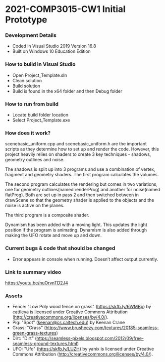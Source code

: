 # 2021-COMP3015-CW1 Initial Prototype 

### Development Details
* Coded in Visual Studio 2019 Version 16.8
* Built on Windows 10 Education Edition

### How to build in Visual Studio
* Open Project_Template.sln
* Clean solution
* Build solution
* Build is found in the x64 folder and then Debug folder

### How to run from build
* Locate build folder location
* Select Project_Template.exe

### How does it work?
scenebasic_uniform.cpp and scenebasic_uniform.h are the important scripts as they determine how to set up and render the code. However, this project heavily relies on shaders to create 3 key techniques - shadows, geometry outlines and noise. 

The shadows is split up into 3 programs and use a combination of vertex, fragment and geometry shaders. The first program calculates the volumes. 

The second program calculates the rendering but comes in two variations, one for geometry outlines(named renderProg) and another for noise(named flatProg). Both are set up in pass 2 and then switched between in drawScene so that the geometry shader is applied to the objects and the noise is active on the planes.

The third program is a composite shader.

Dynamism has been added with a moving light. This updates the light position if the program is animating. Dynamism is also added through making the UFO rotate and move up and down.

### Current bugs & code that should be changed
* Error appears in console when running. Doesn’t affect output currently.

### Link to summary video
https://youtu.be/nuOrvnTD2J4

### Assets
* Fence: "Low Poly wood fence on grass" (https://skfb.ly/6WMBp) by cattleya is licensed under Creative Commons Attribution (http://creativecommons.org/licenses/by/4.0/).
* Pig: "Spot" (keenan@cs.caltech.edu) by Keenan Crane
* Grass: "Grass" (https://www.brusheezy.com/textures/20185-seamless-green-grass-textures) 
* Dirt: "Dirt" (https://seamless-pixels.blogspot.com/2012/09/free-seamless-ground-textures.html)
* UFO: "Ufo" (https://skfb.ly/LUZH) by yanix is licensed under Creative Commons Attribution (http://creativecommons.org/licenses/by/4.0/).


